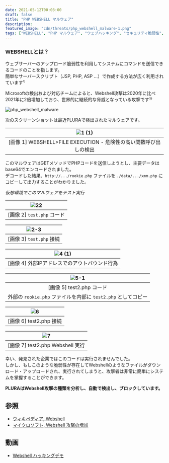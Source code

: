 ```yaml
---
date: 2021-05-12T00:03:00
draft: false
title: "PHP WEBSHELL マルウェア"
description: 
featured_image: "cdn/threats/php_webshell_malware-1.png"
tags: ["WEBSHELL", "PHP マルウェア", "ウェブハッキング", "セキュリティ脆弱性", "PLURA"]
---
```


### WEBSHELLとは？
ウェブサーバーのアップロード脆弱性を利用してシステムにコマンドを送信できるコードのことを指します。  
簡単なサーバースクリプト（JSP, PHP, ASP ...）で作成する方法が広く利用されています¹⁾

<!--more-->

Microsoftの検出および対応チームによると、Webshell攻撃は2020年に比べ2021年に2倍増加しており、世界的に継続的な脅威となっている攻撃です²⁾

![php_webshell_malware](https://blog.plura.io/cdn/threats/php_webshell_malware-1.png)

次のスクリーンショットは最近PLURAで検出されたマルウェアです。

| ![1 (1)](https://github.com/user-attachments/assets/1df3a84e-5fcc-48ff-9229-0c4a7a9ea54d) |
|:--:|
| [画像 1] WEBSHELL>FILE EXECUTION - 危険性の高い関数呼び出しの検出 |

このマルウェアはGETメソッドでPHPコードを送信しようとし、主要データはbase64でエンコードされました。  
デコードした結果、`http://.../rookie.php` ファイルを `./data/.../xmm.php` にコピーして出力することがわかりました。

*仮想環境でこのマルウェアをテスト実行*

| ![22](https://github.com/user-attachments/assets/7f263c6d-1c0f-495b-b51e-6c42ba607d4b) |
|:--:|
| [画像 2] `test.php` コード |

| ![2-3](https://github.com/user-attachments/assets/66104249-74ed-4817-8f12-bb28b345a420) |
|:--:|
| [画像 3] `test.php` 接続 |

| ![4 (1)](https://github.com/user-attachments/assets/06f4abc5-75fb-4313-b50b-c481bc813e0e) |
|:--:|
| [画像 4] 外部IPアドレスでのアウトバウンド行為 |

| ![5-1](https://github.com/user-attachments/assets/2912c085-8013-4bd5-a451-dd5c6bb3287f) |
|:--:|
| [画像 5] test2.php コード  
外部の `rookie.php` ファイルを内部に `test2.php` としてコピー |

| ![6](https://github.com/user-attachments/assets/f9bfae03-d992-48dc-a470-15836c3c3f10) |
|:--:|
| [画像 6] test2.php 接続 |

| ![7](https://github.com/user-attachments/assets/946b893f-32e5-45e1-a782-b7f9b08150ae) |
|:--:|
| [画像 7] test2.php Webshell 実行 |

幸い、発見された企業ではこのコードは実行されませんでした。  
しかし、もしこのような脆弱性が存在してWebshellのようなファイルがダウンロード・アップロードされ、実行されてしまうと、攻撃者は非常に簡単にシステムを掌握することができます。

**PLURAはWebshell攻撃の種類を分析し、自動で検出し、ブロックしています。**

## 参照
- [ウィキペディア, Webshell](https://ko.wikipedia.org/wiki/%EC%9B%B9_%EC%85%B8)
- [マイクロソフト, Webshell 攻撃の増加](https://www.microsoft.com/security/blog/2021/02/11/web-shell-attacks-continue-to-rise/)

## 動画
- [Webshell ハッキングデモ](https://youtu.be/BszuH4SoZUg?si=mdAoMVVcNuRxSUtZ)

